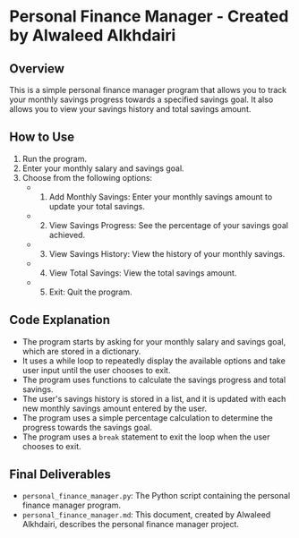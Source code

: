 # Personal Finance Manager - Created by Alwaleed Alkhdairi

## Overview
This is a simple personal finance manager program that allows you to track your monthly savings progress towards a specified savings goal. It also allows you to view your savings history and total savings amount.

## How to Use
1. Run the program.
2. Enter your monthly salary and savings goal.
3. Choose from the following options:
   - 1. Add Monthly Savings: Enter your monthly savings amount to update your total savings.
   - 2. View Savings Progress: See the percentage of your savings goal achieved.
   - 3. View Savings History: View the history of your monthly savings.
   - 4. View Total Savings: View the total savings amount.
   - 5. Exit: Quit the program.

## Code Explanation
- The program starts by asking for your monthly salary and savings goal, which are stored in a dictionary.
- It uses a while loop to repeatedly display the available options and take user input until the user chooses to exit.
- The program uses functions to calculate the savings progress and total savings.
- The user's savings history is stored in a list, and it is updated with each new monthly savings amount entered by the user.
- The program uses a simple percentage calculation to determine the progress towards the savings goal.
- The program uses a `break` statement to exit the loop when the user chooses to exit.

## Final Deliverables
- `personal_finance_manager.py`: The Python script containing the personal finance manager program.
- `personal_finance_manager.md`: This document, created by Alwaleed Alkhdairi, describes the personal finance manager project.
